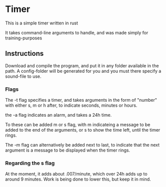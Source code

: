 # Timer

This is a simple timer written in rust

It takes command-line arguments to handle, and was made simply for training-purposes

## Instructions

Download and compile the program, and put it in any folder available in the path. A config-folder will be generated for you
and you must there specify a sound-file to use.

### Flags

The -t flag specifies a timer, and takes arguments in the form of "number" with either s, m or h after, to indicate
seconds, minutes or hours.

the -a flag indicates an alarm, and takes a 24h time.

To these can be added m or s flag, with m indicateing a message to be added to the end of the arguments, or s to show
the time left, until the timer rings.

The -m flag can alternatively be added next to last, to indicate that the next argument is a message to be displayed when the 
timer rings.

### Regarding the s flag

At the moment, it adds about .007/minute, which over 24h adds up to around 9 minutes.
Work is being done to lower this, but keep it in mind.
